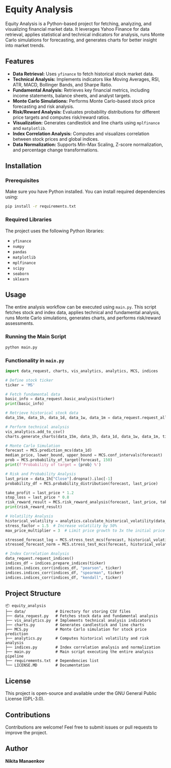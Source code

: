 # Equity Analysis

Equity Analysis is a Python-based project for fetching, analyzing, and visualizing financial market data. It leverages Yahoo Finance for data retrieval, applies statistical and technical indicators for analysis, runs Monte Carlo simulations for forecasting, and generates charts for better insight into market trends.

## Features

- **Data Retrieval:** Uses `yfinance` to fetch historical stock market data.
- **Technical Analysis:** Implements indicators like Moving Averages, RSI, ATR, MACD, Bollinger Bands, and Sharpe Ratio.
- **Fundamental Analysis:** Retrieves key financial metrics, including income statements, balance sheets, and analyst targets.
- **Monte Carlo Simulations:** Performs Monte Carlo-based stock price forecasting and risk analysis.
- **Risk/Reward Analysis:** Evaluates probability distributions for different price targets and computes risk/reward ratios.
- **Visualization:** Generates candlestick and line charts using `mplfinance` and `matplotlib`.
- **Index Correlation Analysis:** Computes and visualizes correlation between stock prices and global indices.
- **Data Normalization:** Supports Min-Max Scaling, Z-score normalization, and percentage change transformations.

## Installation

### Prerequisites
Make sure you have Python installed. You can install required dependencies using:

```sh
pip install -r requirements.txt
```

### Required Libraries
The project uses the following Python libraries:
- `yfinance`
- `numpy`
- `pandas`
- `matplotlib`
- `mplfinance`
- `scipy`
- `seaborn`
- `sklearn`

## Usage

The entire analysis workflow can be executed using `main.py`. This script fetches stock and index data, applies technical and fundamental analysis, runs Monte Carlo simulations, generates charts, and performs risk/reward assessments.

### Running the Main Script
```sh
python main.py
```

### Functionality in `main.py`
```python
import data_request, charts, vis_analytics, analytics, MCS, indices

# Define stock ticker
ticker = 'MS'

# Fetch fundamental data
basic_info = data_request.basic_analysis(ticker)
print(basic_info)

# Retrieve historical stock data
data_15m, data_1h, data_1d, data_1w, data_1m = data_request.request_all_data(ticker)

# Perform technical analysis
vis_analytics.add_to_csv()
charts.generate_charts(data_15m, data_1h, data_1d, data_1w, data_1m, ticker)

# Monte Carlo Simulation
forecast = MCS.prediction_mcs(data_1d)
median_price, lower_bound, upper_bound = MCS.conf_intervals(forecast)
prob = MCS.probability_of_target(forecast, 150)
print(f'Probability of target = {prob} %')

# Risk and Probability Analysis
last_price = data_1h["Close"].dropna().iloc[-1]
probability_df = MCS.probability_distribution(forecast, last_price)

take_profit = last_price * 1.2
stop_loss = last_price * 0.8
risk_reward_result = MCS.risk_reward_analysis(forecast, last_price, take_profit, stop_loss)
print(risk_reward_result)

# Volatility Analysis
historical_volatility = analytics.calculate_historical_volatility(data_1d)
stress_factor = 1.5  # Increase volatility by 50%
max_price_multiplier = 3  # Limit price growth to 3x the initial price

stressed_forecast_log = MCS.stress_test_mcs(forecast, historical_volatility, stress_factor, max_price_multiplier, use_log_normal=True)
stressed_forecast_norm = MCS.stress_test_mcs(forecast, historical_volatility, stress_factor, max_price_multiplier, use_log_normal=False)

# Index Correlation Analysis
data_request.request_indices()
indices_df = indices.prepare_indices(ticker)
indices.indices_corr(indices_df, "pearson", ticker)
indices.indices_corr(indices_df, "spearman", ticker)
indices.indices_corr(indices_df, "kendall", ticker)
```

## Project Structure

```
📦 equity_analysis
├── data/             # Directory for storing CSV files
├── data_request.py   # Fetches stock data and fundamental analysis
├── vis_analytics.py  # Implements technical analysis indicators
├── charts.py         # Generates candlestick and line charts
├── MCS.py            # Monte Carlo simulation for stock price prediction
├── analytics.py      # Computes historical volatility and risk analysis
├── indices.py        # Index correlation analysis and normalization
├── main.py           # Main script executing the entire analysis pipeline
├── requirements.txt  # Dependencies list
└── LICENSE.MD        # Documentation
```

## License
This project is open-source and available under the GNU General Public License (GPL-3.0).

## Contributions
Contributions are welcome! Feel free to submit issues or pull requests to improve the project.

## Author
**Nikita Manaenkov**

